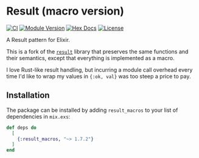 # Result (macro version)

[![CI](https://github.com/kzemek/result_macros/actions/workflows/ci.yaml/badge.svg)](https://github.com/kzemek/result_macros/actions/workflows/ci.yaml)
[![Module Version](https://img.shields.io/hexpm/v/result_macros.svg)](https://hex.pm/packages/result_macros)
[![Hex Docs](https://img.shields.io/badge/hex-docs-lightgreen.svg)](https://hexdocs.pm/result_macros/)
[![License](https://img.shields.io/hexpm/l/result_macros.svg)](https://github.com/kzemek/result_macros/blob/master/LICENSE)

A Result pattern for Elixir.

This is a fork of the [`result`](https://github.com/iodevs/result) library that preserves the same
functions and their semantics, except that everything is implemented as a macro.

I love Rust-like result handling, but incurring a module call overhead every time I'd like to wrap
my values in `{:ok, val}` was too steep a price to pay.

## Installation

The package can be installed by adding `result_macros` to your list of dependencies in `mix.exs`:

```elixir
def deps do
  [
    {:result_macros, "~> 1.7.2"}
  ]
end
```
